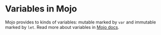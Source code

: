 # Variables in Mojo

Mojo provides to kinds of variables: mutable marked by `var` and immutable marked by `let`.
Read more about variables in [Mojo docs](https://docs.modular.com/mojo/manual/variables.html).